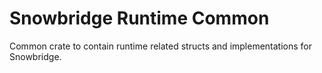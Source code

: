 # Snowbridge Runtime Common

Common crate to contain runtime related structs and implementations for Snowbridge.
